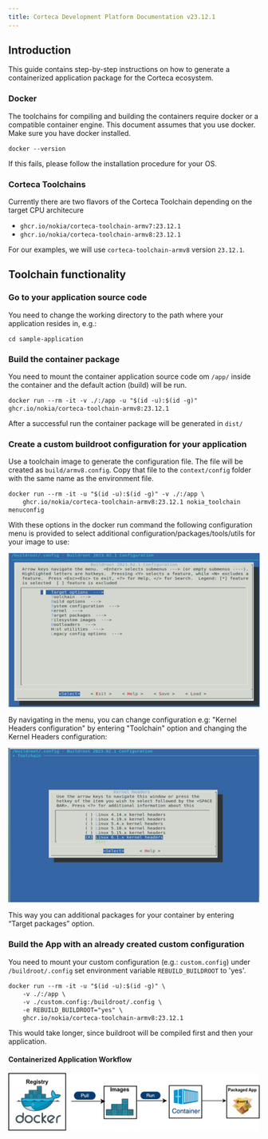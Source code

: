 ```yaml
---
title: Corteca Development Platform Documentation v23.12.1
---
```


## Introduction

This guide contains step-by-step instructions on how to generate a containerized application package for the Corteca ecosystem.

### Docker

The toolchains for compiling and building the containers require docker or a compatible container engine. This document assumes that you use docker.
Make sure you have docker installed.

```shell
docker --version
```

If this fails, please follow the installation procedure for your OS.

### Corteca Toolchains

Currently there are two flavors of the Corteca Toolchain depending on the target CPU architecure

- `ghcr.io/nokia/corteca-toolchain-armv7:23.12.1`
- `ghcr.io/nokia/corteca-toolchain-armv8:23.12.1`

For our examples, we will use `corteca-toolchain-armv8` version `23.12.1`.

## Toolchain functionality

### Go to your application source code

You need to change the working directory to the path where your application resides in, e.g.:

```shell
cd sample-application
```

### Build the container package

You need to mount the container application source code om `/app/` inside the container and the default action (build) will be run.

```shell
docker run --rm -it -v ./:/app -u "$(id -u):$(id -g)" ghcr.io/nokia/corteca-toolchain-armv8:23.12.1
```

After a successful run the container package will be generated in `dist/`

### Create a custom buildroot configuration for your application

Use a toolchain image to generate the configuration file. The file will be created as `build/armv8.config`. Copy that file to the `context/config` folder with the same name as the environment file.

```shell
docker run --rm -it -u "$(id -u):$(id -g)" -v ./:/app \
    ghcr.io/nokia/corteca-toolchain-armv8:23.12.1 nokia_toolchain menuconfig
```

With these options in the docker run command the following configuration menu is provided to select additional configuration/packages/tools/utils for your image to use:

 ![Make menuconfig](images/br-menuconfig.png)

By navigating in the menu, you can change configuration e.g: "Kernel Headers configuration" by entering "Toolchain" option and changing the Kernel Headers configuration:

![Kernel Config](images/br-lk-headers.png)

This way you can additional packages for your container by entering “Target packages” option.

### Build the App with an already created custom configuration

You need to mount your custom configuration (e.g.: `custom.config`) under `/buildroot/.config` set environment variable `REBUILD_BUILDROOT` to 'yes'.

```shell
docker run --rm -it -u "$(id -u):$(id -g)" \
    -v ./:/app \
    -v ./custom.config:/buildroot/.config \
    -e REBUILD_BUILDROOT="yes" \
    ghcr.io/nokia/corteca-toolchain-armv8:23.12.1
```

This would take longer, since buildroot will be compiled first and then your application.

#### Containerized Application Workflow

![Workflow](images/workflow.png)
